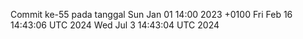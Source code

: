 Commit ke-55 pada tanggal Sun Jan 01 14:00 2023 +0100
Fri Feb 16 14:43:06 UTC 2024
Wed Jul  3 14:43:04 UTC 2024
